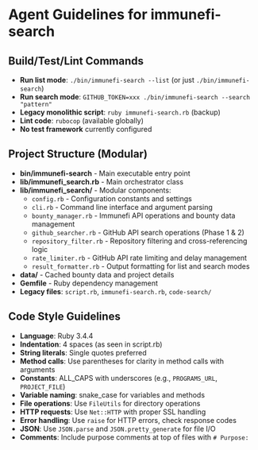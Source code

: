 # Agent Guidelines for immunefi-search

## Build/Test/Lint Commands
- **Run list mode**: `./bin/immunefi-search --list` (or just `./bin/immunefi-search`)
- **Run search mode**: `GITHUB_TOKEN=xxx ./bin/immunefi-search --search "pattern"`
- **Legacy monolithic script**: `ruby immunefi-search.rb` (backup)
- **Lint code**: `rubocop` (available globally)
- **No test framework** currently configured

## Project Structure (Modular)
- **bin/immunefi-search** - Main executable entry point
- **lib/immunefi_search.rb** - Main orchestrator class
- **lib/immunefi_search/** - Modular components:
  - `config.rb` - Configuration constants and settings
  - `cli.rb` - Command line interface and argument parsing
  - `bounty_manager.rb` - Immunefi API operations and bounty data management
  - `github_searcher.rb` - GitHub API search operations (Phase 1 & 2)
  - `repository_filter.rb` - Repository filtering and cross-referencing logic
  - `rate_limiter.rb` - GitHub API rate limiting and delay management
  - `result_formatter.rb` - Output formatting for list and search modes
- **data/** - Cached bounty data and project details
- **Gemfile** - Ruby dependency management
- **Legacy files**: `script.rb`, `immunefi-search.rb`, `code-search/`

## Code Style Guidelines
- **Language**: Ruby 3.4.4
- **Indentation**: 4 spaces (as seen in script.rb)
- **String literals**: Single quotes preferred
- **Method calls**: Use parentheses for clarity in method calls with arguments
- **Constants**: ALL_CAPS with underscores (e.g., `PROGRAMS_URL`, `PROJECT_FILE`)
- **Variable naming**: snake_case for variables and methods
- **File operations**: Use `FileUtils` for directory operations
- **HTTP requests**: Use `Net::HTTP` with proper SSL handling
- **Error handling**: Use `raise` for HTTP errors, check response codes
- **JSON**: Use `JSON.parse` and `JSON.pretty_generate` for file I/O
- **Comments**: Include purpose comments at top of files with `# Purpose:`
